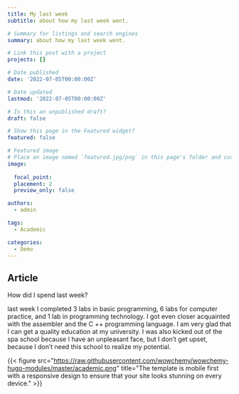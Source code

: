 ```yaml
---
title: My last week
subtitle: about how my last week went. 

# Summary for listings and search engines
summary: about how my last week went. 

# Link this post with a project
projects: []

# Date published
date: '2022-07-05T00:00:00Z'

# Date updated
lastmod: '2022-07-05T00:00:00Z'

# Is this an unpublished draft?
draft: false

# Show this page in the Featured widget?
featured: false

# Featured image
# Place an image named `featured.jpg/png` in this page's folder and customize its options here.
image:
 
  focal_point: 
  placement: 2
  preview_only: false

authors:
  - admin

tags:
  - Academic

categories:
  - Demo
---
```


## Article

How did I spend last week?

last week I completed 3 labs in basic programming, 6 labs for computer practice, and 1 lab in programming technology. I got even closer acquainted with the assembler and the C ++ programming language. I am very glad that I can get a quality education at my university. I was also kicked out of the spa school because I have an unpleasant face, but I don’t get upset, because I don’t need this school to realize my potential.

{{< figure src="https://raw.githubusercontent.com/wowchemy/wowchemy-hugo-modules/master/academic.png" title="The template is mobile first with a responsive design to ensure that your site looks stunning on every device." >}}


